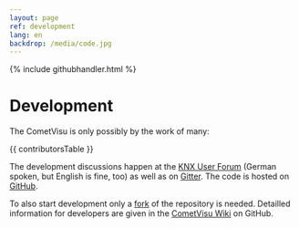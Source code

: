 ```yaml
---
layout: page
ref: development
lang: en
backdrop: /media/code.jpg
---
```

{% include githubhandler.html %}

Development
===========

The CometVisu is only possibly by the work of many:

{{ contributorsTable }}

The development discussions happen at the [KNX User Forum](https://knx-user-forum.de/forum/supportforen/cometvisu)
(German spoken, but English is fine, too) as well as on [Gitter](https://gitter.im/CometVisu/CometVisu_DE). 
The code is hosted on [GitHub](https://github.com/CometVisu/CometVisu).

To also start development only a [fork](https://github.com/CometVisu/CometVisu#fork-destination-box)
of the repository is needed. Detailled information for developers are given
in the [CometVisu Wiki](https://github.com/CometVisu/CometVisu/wiki) on GitHub.